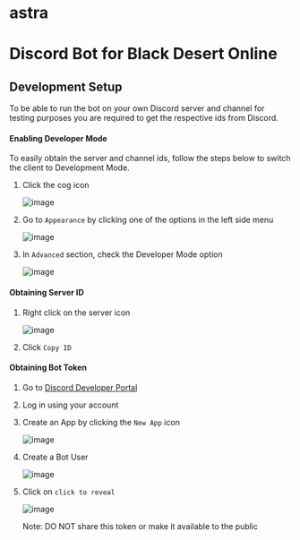 # astra
# Discord Bot for Black Desert Online

## Development Setup
To be able to run the bot on your own Discord server and channel for testing purposes you are required to get the respective ids from Discord.

#### Enabling Developer Mode
To easily obtain the server and channel ids, follow the steps below to switch the client to Development Mode.

1. Click the cog icon

    ![image](https://user-images.githubusercontent.com/8601270/38290579-cb82a7da-3790-11e8-9e17-79567b2a4d94.png)

2. Go to `Appearance` by clicking one of the options in the left side menu

    ![image](https://user-images.githubusercontent.com/8601270/38290594-e05b9fd6-3790-11e8-8604-85be08b69e1d.png)

3. In `Advanced` section, check the Developer Mode option

    ![image](https://user-images.githubusercontent.com/8601270/38290605-eb0c0326-3790-11e8-80a1-7adc3952c61d.png)

#### Obtaining Server ID
1. Right click on the server icon
   
    ![image](https://user-images.githubusercontent.com/8601270/38290668-35388438-3791-11e8-8ab9-41e830afa666.png)

2. Click `Copy ID`

#### Obtaining Bot Token
1. Go to [Discord Developer Portal](https://discordapp.com/developers/docs/intro)
2. Log in using your account
3. Create an App by clicking the `New App` icon

    ![image](https://user-images.githubusercontent.com/38062073/38344412-4d797b1c-383e-11e8-848b-8b5d4370eda0.png)

4. Create a Bot User

    ![image](https://user-images.githubusercontent.com/38062073/38344418-5f97ba66-383e-11e8-8f52-8b2bc328cdbe.png)

5. Click on `click to reveal`

    ![image](https://user-images.githubusercontent.com/38062073/38344473-a1272c1e-383e-11e8-9060-68b119a88061.png)

   Note: DO NOT share this token or make it available to the public